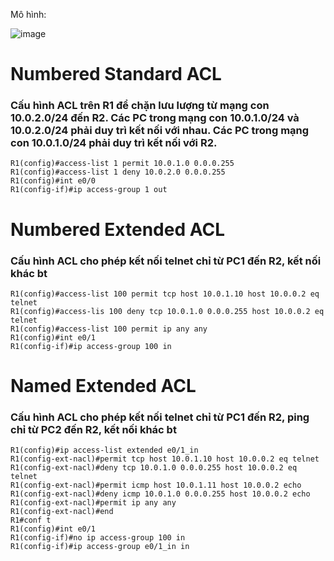 Mô hình:

![image](https://github.com/user-attachments/assets/c482e271-1561-4881-8b94-027bd0fb01c7)
# Numbered Standard ACL
### Cấu hình ACL trên R1 để chặn lưu lượng từ mạng con 10.0.2.0/24 đến R2. Các PC trong mạng con 10.0.1.0/24 và 10.0.2.0/24 phải duy trì kết nối với nhau. Các PC trong mạng con 10.0.1.0/24 phải duy trì kết nối với R2.
```
R1(config)#access-list 1 permit 10.0.1.0 0.0.0.255
R1(config)#access-list 1 deny 10.0.2.0 0.0.0.255
R1(config)#int e0/0
R1(config-if)#ip access-group 1 out
```
# Numbered Extended ACL
### Cấu hình ACL cho phép kết nối telnet chỉ từ PC1 đến R2, kết nối khác bt
```
R1(config)#access-list 100 permit tcp host 10.0.1.10 host 10.0.0.2 eq telnet 
R1(config)#access-lis 100 deny tcp 10.0.1.0 0.0.0.255 host 10.0.0.2 eq telnet      
R1(config)#access-list 100 permit ip any any
R1(config)#int e0/1                                   
R1(config-if)#ip access-group 100 in
```
# Named Extended ACL
### Cấu hình ACL cho phép kết nối telnet chỉ từ PC1 đến R2, ping chỉ từ PC2 đến R2, kết nối khác bt
```
R1(config)#ip access-list extended e0/1_in
R1(config-ext-nacl)#permit tcp host 10.0.1.10 host 10.0.0.2 eq telnet
R1(config-ext-nacl)#deny tcp 10.0.1.0 0.0.0.255 host 10.0.0.2 eq telnet
R1(config-ext-nacl)#permit icmp host 10.0.1.11 host 10.0.0.2 echo
R1(config-ext-nacl)#deny icmp 10.0.1.0 0.0.0.255 host 10.0.0.2 echo
R1(config-ext-nacl)#permit ip any any 
R1(config-ext-nacl)#end
R1#conf t
R1(config)#int e0/1
R1(config-if)#no ip access-group 100 in
R1(config-if)#ip access-group e0/1_in in
```
